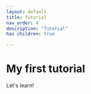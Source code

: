 ```yaml
---
layout: default
title: Tutorial
nav_order: 4
description: "Tutorial"
has children: true

---
```


# My first tutorial 
Let's learn!